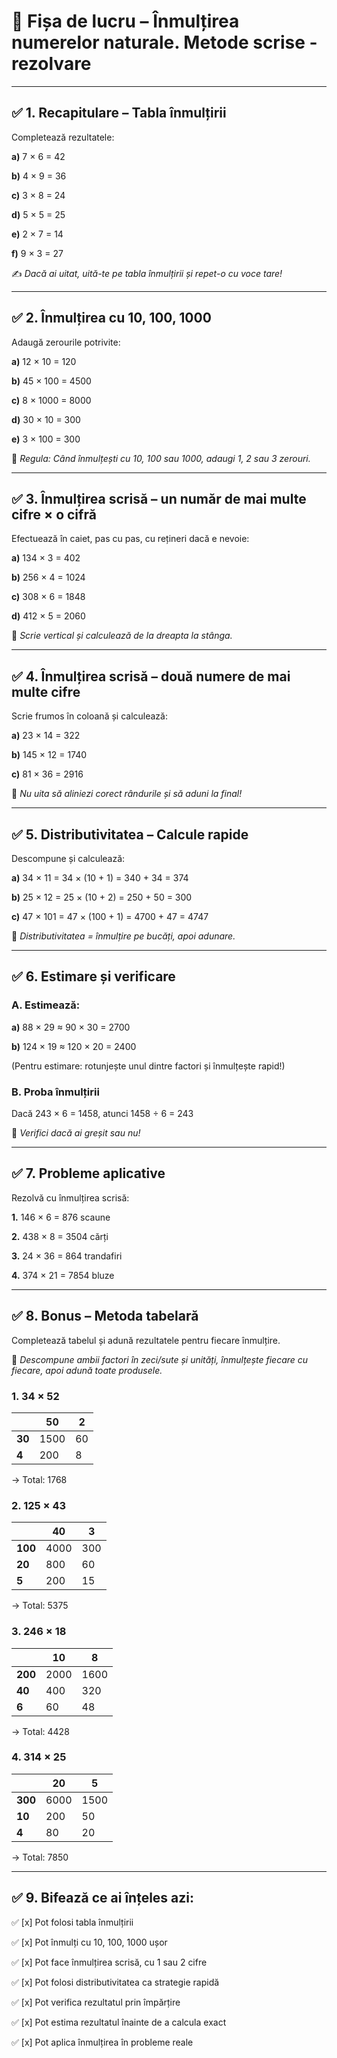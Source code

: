 # 📄 **Fișa de lucru – Înmulțirea numerelor naturale. Metode scrise - rezolvare**

---

## ✅ 1. Recapitulare – Tabla înmulțirii

Completează rezultatele:

**a)** 7 × 6 = 42

**b)** 4 × 9 = 36

**c)** 3 × 8 = 24

**d)** 5 × 5 = 25

**e)** 2 × 7 = 14

**f)** 9 × 3 = 27

✍️ *Dacă ai uitat, uită-te pe tabla înmulțirii și repet-o cu voce tare!*

---

## ✅ 2. Înmulțirea cu 10, 100, 1000

Adaugă zerourile potrivite:

**a)** 12 × 10 = 120

**b)** 45 × 100 = 4500

**c)** 8 × 1000 = 8000

**d)** 30 × 10 = 300

**e)** 3 × 100 = 300

📘 *Regula: Când înmulțești cu 10, 100 sau 1000, adaugi 1, 2 sau 3 zerouri.*

---

## ✅ 3. Înmulțirea scrisă – un număr de mai multe cifre × o cifră

Efectuează în caiet, pas cu pas, cu rețineri dacă e nevoie:

**a)** 134 × 3 = 402

**b)** 256 × 4 = 1024

**c)** 308 × 6 = 1848

**d)** 412 × 5 = 2060

🎯 *Scrie vertical și calculează de la dreapta la stânga.*

---

## ✅ 4. Înmulțirea scrisă – două numere de mai multe cifre

Scrie frumos în coloană și calculează:

**a)** 23 × 14 = 322

**b)** 145 × 12 = 1740

**c)** 81 × 36 = 2916

📘 *Nu uita să aliniezi corect rândurile și să aduni la final!*

---

## ✅ 5. Distributivitatea – Calcule rapide

Descompune și calculează:

**a)** 34 × 11 = 34 × (10 + 1) = 340 + 34 = 374

**b)** 25 × 12 = 25 × (10 + 2) = 250 + 50 = 300

**c)** 47 × 101 = 47 × (100 + 1) = 4700 + 47 = 4747

🎯 *Distributivitatea = înmulțire pe bucăți, apoi adunare.*

---

## ✅ 6. Estimare și verificare

### A. Estimează:

**a)** 88 × 29 ≈ 90 × 30 = 2700

**b)** 124 × 19 ≈ 120 × 20 = 2400

(Pentru estimare: rotunjește unul dintre factori și înmulțește rapid!)

### B. Proba înmulțirii

Dacă 243 × 6 = 1458, atunci 1458 ÷ 6 = 243

🎯 *Verifici dacă ai greșit sau nu!*

---

## ✅ 7. Probleme aplicative

Rezolvă cu înmulțirea scrisă:

**1.** 146 × 6 = 876 scaune

**2.** 438 × 8 = 3504 cărți

**3.** 24 × 36 = 864 trandafiri

**4.** 374 × 21 = 7854 bluze

---

## ✅ 8. Bonus – Metoda tabelară

Completează tabelul și adună rezultatele pentru fiecare înmulțire.

📘 *Descompune ambii factori în zeci/sute și unități, înmulțește fiecare cu fiecare, apoi adună toate produsele.*

### **1. 34 × 52**

|        | 50   | 2  |
| ------ | ---- | -- |
| **30** | 1500 | 60 |
| **4**  | 200  | 8  |

→ Total: 1768

### **2. 125 × 43**

|         | 40   | 3   |
| ------- | ---- | --- |
| **100** | 4000 | 300 |
| **20**  | 800  | 60  |
| **5**   | 200  | 15  |

→ Total: 5375

### **3. 246 × 18**

|         | 10   | 8    |
| ------- | ---- | ---- |
| **200** | 2000 | 1600 |
| **40**  | 400  | 320  |
| **6**   | 60   | 48   |

→ Total: 4428

### **4. 314 × 25**

|         | 20   | 5    |
| ------- | ---- | ---- |
| **300** | 6000 | 1500 |
| **10**  | 200  | 50   |
| **4**   | 80   | 20   |

→ Total: 7850

---

## ✅ 9. Bifează ce ai înțeles azi:

✅ \[x] Pot folosi tabla înmulțirii

✅ \[x] Pot înmulți cu 10, 100, 1000 ușor

✅ \[x] Pot face înmulțirea scrisă, cu 1 sau 2 cifre

✅ \[x] Pot folosi distributivitatea ca strategie rapidă

✅ \[x] Pot verifica rezultatul prin împărțire

✅ \[x] Pot estima rezultatul înainte de a calcula exact

✅ \[x] Pot aplica înmulțirea în probleme reale
